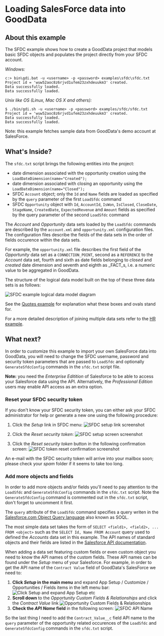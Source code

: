 # Loading SalesForce data into GoodData

## About this example

The SFDC example shows how to create a GoodData project that models basic SFDC objects and populates the project directly from your SFDC account.

_Windows:_

    c:> bin\gdi.bat -u <username> -p <password> examples\sfdc\sfdc.txt
    Project id = 'wuw52aoc8z6rjvd1ufem23zxhdeuukm3' created.
    Data successfully loaded.
    Data successfully loaded.

_Unix like OS (Linux, Mac OS X and others):_

    $ ./bin/gdi.sh -u <username> -p <password> examples/sfdc/sfdc.txt
    Project id = 'wuw52aoc8z6rjvd1ufem23zxhdeuukm3' created.
    Data successfully loaded.
    Data successfully loaded.

Note: this example fetches sample data from GoodData's demo account at SalesForce. 

## What's Inside?

The `sfdc.txt` script brings the following entities into the project:

 - date dimension associated with the opportunity creation using the `LoadDateDimension(name="Created");`
 - date dimension associated with closing an opportunity using the `LoadDateDimension(name="Closed");`
 - SFDC `Account` object; only the `Id` and `Name` fields are loaded as specified by the `query` parameter of the first `LoadSfdc` command
 - SFDC `Opportunity` object with `Id`, `AccountId`, `IsWon`, `IsClosed`, `CloseDate`, `StageName`, `CreatedDate`, `ExpectedRevenue` and  `Amount` fields as specified by the query parameter of the second `LoadSfdc` command

The _Account_ and _Opportunity_ data sets loaded by the `LoadSfdc` commands are described by the `account.xml` and `opportunity.xml` configuration files. The configuration files describe the fields of the data sets in the order of fields occurence within the data sets.

For example, the `opportunity.xml` file describes the first field of the _Opportunity_ data set as a `CONNECTION_POINT`, second as a `REFERENCE` to the _Account_ data set, fourth and sixth as date fields belonging to _closed_ and _created_ date dimension and seventh and eighth as _FACT_s, i.e. a numeric value to be aggregated in GoodData.

The structure of the logical data model built on the top of these three data sets is as follows:

![SFDC example logical data model diagram](http://developer.gooddata.com/images/gdcl/examples/sfdc/sfdc_ldm.png "SFDC example logical data model diagram")

See the [Quotes example](../quotes/#readme) for explanation what these boxes and ovals stand for.

For a more detailed description of joining multiple data sets refer to the [HR example](../hr/#readme). 


## What next?

In order to customize this example to import your own SalesForce data into GoodData, you will need to change the SFDC username, password and security token parameters that are passed to `LoadSfdc` and optionally `GenerateSfdcConfig` commands in the `sfdc.txt` script file.

**Note:** you need the _Enterprise Editition_ of Salesforce to be able to access your Salesforce data using the API. Alternatively, the _Professional Edition_ users may enable API access as an extra option.

### Reset your SFDC security token

If you don't know your SFDC security token, you can either ask your SFDC administrator for help or generate a new one using the following procedure:

  1. Click the _Setup_ link in SFDC menu:
     ![SFDC setup link screenshot](http://developer.gooddata.com/images/gdcl/examples/sfdc/sfdc_token_01_menu.png "SFDC Setup link screenshot")

  1. Click the _Reset security token_:
     ![SFDC setup screen screenshot](http://developer.gooddata.com/images/gdcl/examples/sfdc/sfdc_token_02_setup.png "SFDC Setup screen screenshot")

  1. Click the _Reset security token_ button in the following confirmation screen:
     ![SFDC token reset confirmation screenshot](http://developer.gooddata.com/images/gdcl/examples/sfdc/sfdc_token_03_confirm.png "SFDC token reset screenshot")

An e-mail with the SFDC security token will arrive into your mailbox soon; please check your _spam_ folder if it seems to take too long.

### Add more objects and fields

In order to add more objects and/or fields you'll need to pay attention to the `LoadSfdc` and `GenerateSfdcConfig` commands in the `sfdc.txt` script. Note the `GenerateSfdcConfig` command is commented out in the `sfdc.txt` script, don't forget to uncomment it first.

The `query` attribute of the `LoadSfdc` command specifies a query writen in the [Salesforce.com Object Query language](http://www.salesforce.com/us/developer/docs/api/Content/sforce_api_calls_soql.htm) also known as SOQL. 

The most simple data set takes the form of `SELECT <field1>, <field2>, ... FROM <object>` such as the `SELECT Id, Name FROM Account` query used to defined the _Accounts_ data set in this example. The API names of standard objects and their fields are listed in the [Salesforce API documentation](http://www.salesforce.com/us/developer/docs/api/Content/sforce_api_objects_list.htm).

When adding a data set featuring custom fields or even custom object you need to know the API names of the custom fields. These API names can be found under the _Setup_ menu of your Salesforce. For example, in order to get the API name of the `Contract Value` field of GoodData's SalesForce we need to:

 1. **Click _Setup_ in the main menu** and expand App Setup / Customize / Opportunities / Fields items in the left menu bar:
 ![Click Setup and expand App Setup etc](http://developer.gooddata.com/images/gdcl/examples/sfdc/sfdc_fields_01_setup.png)
 2. **Scroll down** to the _Opportunity Custom Fields & Relationships_ and click the _Contract Value_ link
 ![Opportunity Custom Fields & Relationships](http://developer.gooddata.com/images/gdcl/examples/sfdc/sfdc_fields_02_custom_fields.png)
 3. **Check the _API Name_ field** in the following screen:
 ![SFDC API Name](http://developer.gooddata.com/images/gdcl/examples/sfdc/sfdc_fields_03_api_name.png)

So the last thing I need to add the `Contract_Value__c` field API name to the `query` parameter of the opportunity related occurences of the `LoadSfdc` and `GenerateSfdcConfig` commands in the `sfdc.txt` script.
